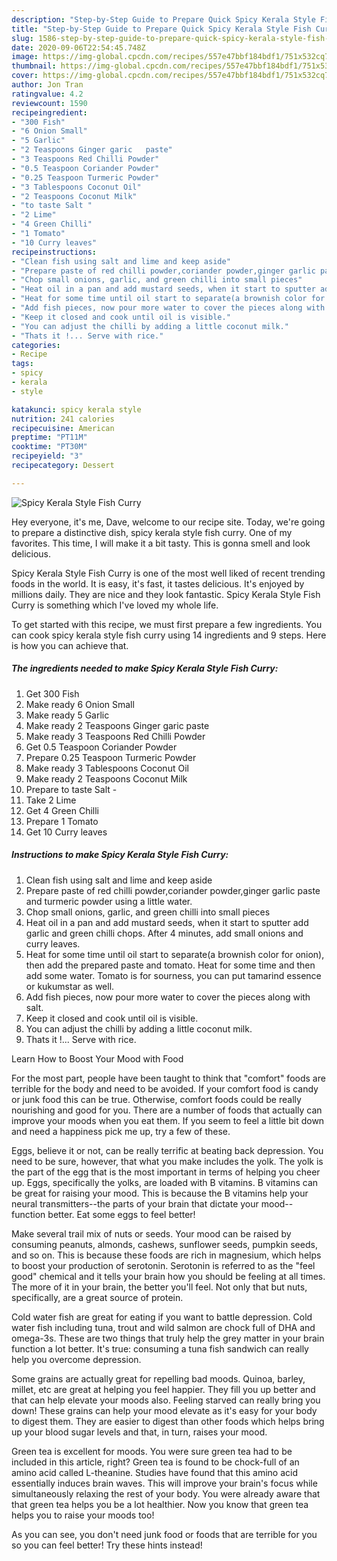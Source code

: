 ```yaml
---
description: "Step-by-Step Guide to Prepare Quick Spicy Kerala Style Fish Curry"
title: "Step-by-Step Guide to Prepare Quick Spicy Kerala Style Fish Curry"
slug: 1586-step-by-step-guide-to-prepare-quick-spicy-kerala-style-fish-curry
date: 2020-09-06T22:54:45.748Z
image: https://img-global.cpcdn.com/recipes/557e47bbf184bdf1/751x532cq70/spicy-kerala-style-fish-curry-recipe-main-photo.jpg
thumbnail: https://img-global.cpcdn.com/recipes/557e47bbf184bdf1/751x532cq70/spicy-kerala-style-fish-curry-recipe-main-photo.jpg
cover: https://img-global.cpcdn.com/recipes/557e47bbf184bdf1/751x532cq70/spicy-kerala-style-fish-curry-recipe-main-photo.jpg
author: Jon Tran
ratingvalue: 4.2
reviewcount: 1590
recipeingredient:
- "300 Fish"
- "6 Onion Small"
- "5 Garlic"
- "2 Teaspoons Ginger garic   paste"
- "3 Teaspoons Red Chilli Powder"
- "0.5 Teaspoon Coriander Powder"
- "0.25 Teaspoon Turmeric Powder"
- "3 Tablespoons Coconut Oil"
- "2 Teaspoons Coconut Milk"
- "to taste Salt "
- "2 Lime"
- "4 Green Chilli"
- "1 Tomato"
- "10 Curry leaves"
recipeinstructions:
- "Clean fish using salt and lime and keep aside"
- "Prepare paste of red chilli powder,coriander powder,ginger garlic paste and turmeric powder using a little water."
- "Chop small onions, garlic, and green chilli into small pieces"
- "Heat oil in a pan and add mustard seeds, when it start to sputter add garlic and green chilli chops. After 4 minutes, add small onions and curry leaves."
- "Heat for some time until oil start to separate(a brownish color for onion), then add the prepared paste and tomato. Heat for some time and then add some water. Tomato is for sourness, you can put tamarind essence or kukumstar as well."
- "Add fish pieces, now pour more water to cover the pieces along with salt."
- "Keep it closed and cook until oil is visible."
- "You can adjust the chilli by adding a little coconut milk."
- "Thats it !... Serve with rice."
categories:
- Recipe
tags:
- spicy
- kerala
- style

katakunci: spicy kerala style 
nutrition: 241 calories
recipecuisine: American
preptime: "PT11M"
cooktime: "PT30M"
recipeyield: "3"
recipecategory: Dessert

---
```



![Spicy Kerala Style Fish Curry](https://img-global.cpcdn.com/recipes/557e47bbf184bdf1/751x532cq70/spicy-kerala-style-fish-curry-recipe-main-photo.jpg)

Hey everyone, it's me, Dave, welcome to our recipe site. Today, we're going to prepare a distinctive dish, spicy kerala style fish curry. One of my favorites. This time, I will make it a bit tasty. This is gonna smell and look delicious.

Spicy Kerala Style Fish Curry is one of the most well liked of recent trending foods in the world. It is easy, it's fast, it tastes delicious. It's enjoyed by millions daily. They are nice and they look fantastic. Spicy Kerala Style Fish Curry is something which I've loved my whole life.




To get started with this recipe, we must first prepare a few ingredients. You can cook spicy kerala style fish curry using 14 ingredients and 9 steps. Here is how you can achieve that.

<!--inarticleads1-->

##### The ingredients needed to make Spicy Kerala Style Fish Curry:

1. Get 300 Fish
1. Make ready 6 Onion Small
1. Make ready 5 Garlic
1. Make ready 2 Teaspoons Ginger garic   paste
1. Make ready 3 Teaspoons Red Chilli Powder
1. Get 0.5 Teaspoon Coriander Powder
1. Prepare 0.25 Teaspoon Turmeric Powder
1. Make ready 3 Tablespoons Coconut Oil
1. Make ready 2 Teaspoons Coconut Milk
1. Prepare to taste Salt -
1. Take 2 Lime
1. Get 4 Green Chilli
1. Prepare 1 Tomato
1. Get 10 Curry leaves




<!--inarticleads2-->

##### Instructions to make Spicy Kerala Style Fish Curry:

1. Clean fish using salt and lime and keep aside
1. Prepare paste of red chilli powder,coriander powder,ginger garlic paste and turmeric powder using a little water.
1. Chop small onions, garlic, and green chilli into small pieces
1. Heat oil in a pan and add mustard seeds, when it start to sputter add garlic and green chilli chops. After 4 minutes, add small onions and curry leaves.
1. Heat for some time until oil start to separate(a brownish color for onion), then add the prepared paste and tomato. Heat for some time and then add some water. Tomato is for sourness, you can put tamarind essence or kukumstar as well.
1. Add fish pieces, now pour more water to cover the pieces along with salt.
1. Keep it closed and cook until oil is visible.
1. You can adjust the chilli by adding a little coconut milk.
1. Thats it !... Serve with rice.




Learn How to Boost Your Mood with Food


For the most part, people have been taught to think that "comfort" foods are terrible for the body and need to be avoided. If your comfort food is candy or junk food this can be true. Otherwise, comfort foods could be really nourishing and good for you. There are a number of foods that actually can improve your moods when you eat them. If you seem to feel a little bit down and need a happiness pick me up, try a few of these.

Eggs, believe it or not, can be really terrific at beating back depression. You need to be sure, however, that what you make includes the yolk. The yolk is the part of the egg that is the most important in terms of helping you cheer up. Eggs, specifically the yolks, are loaded with B vitamins. B vitamins can be great for raising your mood. This is because the B vitamins help your neural transmitters--the parts of your brain that dictate your mood--function better. Eat some eggs to feel better!

Make several trail mix of nuts or seeds. Your mood can be raised by consuming peanuts, almonds, cashews, sunflower seeds, pumpkin seeds, and so on. This is because these foods are rich in magnesium, which helps to boost your production of serotonin. Serotonin is referred to as the "feel good" chemical and it tells your brain how you should be feeling at all times. The more of it in your brain, the better you'll feel. Not only that but nuts, specifically, are a great source of protein.

Cold water fish are great for eating if you want to battle depression. Cold water fish including tuna, trout and wild salmon are chock full of DHA and omega-3s. These are two things that truly help the grey matter in your brain function a lot better. It's true: consuming a tuna fish sandwich can really help you overcome depression. 

Some grains are actually great for repelling bad moods. Quinoa, barley, millet, etc are great at helping you feel happier. They fill you up better and that can help elevate your moods also. Feeling starved can really bring you down! These grains can help your mood elevate as it's easy for your body to digest them. They are easier to digest than other foods which helps bring up your blood sugar levels and that, in turn, raises your mood.

Green tea is excellent for moods. You were sure green tea had to be included in this article, right? Green tea is found to be chock-full of an amino acid called L-theanine. Studies have found that this amino acid essentially induces brain waves. This will improve your brain's focus while simultaneously relaxing the rest of your body. You were already aware that that green tea helps you be a lot healthier. Now you know that green tea helps you to raise your moods too!

As you can see, you don't need junk food or foods that are terrible for you so you can feel better! Try  these hints  instead!

